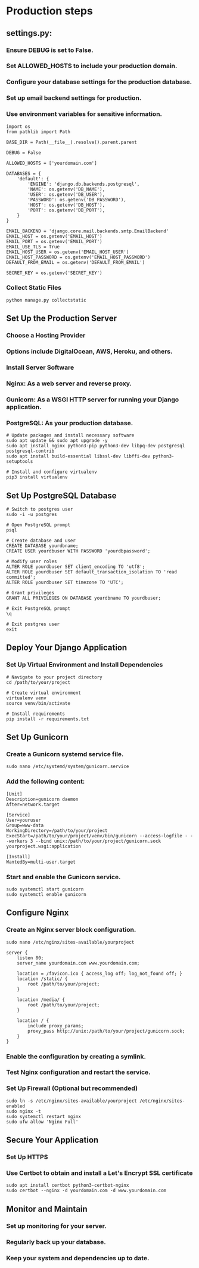 # Production steps
## settings.py:
### Ensure DEBUG is set to False.
### Set ALLOWED_HOSTS to include your production domain.
### Configure your database settings for the production database.
### Set up email backend settings for production.
### Use environment variables for sensitive information.
```
import os
from pathlib import Path

BASE_DIR = Path(__file__).resolve().parent.parent

DEBUG = False

ALLOWED_HOSTS = ['yourdomain.com']

DATABASES = {
    'default': {
        'ENGINE': 'django.db.backends.postgresql',
        'NAME': os.getenv('DB_NAME'),
        'USER': os.getenv('DB_USER'),
        'PASSWORD': os.getenv('DB_PASSWORD'),
        'HOST': os.getenv('DB_HOST'),
        'PORT': os.getenv('DB_PORT'),
    }
}

EMAIL_BACKEND = 'django.core.mail.backends.smtp.EmailBackend'
EMAIL_HOST = os.getenv('EMAIL_HOST')
EMAIL_PORT = os.getenv('EMAIL_PORT')
EMAIL_USE_TLS = True
EMAIL_HOST_USER = os.getenv('EMAIL_HOST_USER')
EMAIL_HOST_PASSWORD = os.getenv('EMAIL_HOST_PASSWORD')
DEFAULT_FROM_EMAIL = os.getenv('DEFAULT_FROM_EMAIL')

SECRET_KEY = os.getenv('SECRET_KEY')
```
### Collect Static Files
```
python manage.py collectstatic
```
## Set Up the Production Server
### Choose a Hosting Provider
### Options include DigitalOcean, AWS, Heroku, and others.
### Install Server Software
### Nginx: As a web server and reverse proxy.
### Gunicorn: As a WSGI HTTP server for running your Django application.
### PostgreSQL: As your production database.
```
# Update packages and install necessary software
sudo apt update && sudo apt upgrade -y
sudo apt install nginx python3-pip python3-dev libpq-dev postgresql postgresql-contrib
sudo apt install build-essential libssl-dev libffi-dev python3-setuptools

# Install and configure virtualenv
pip3 install virtualenv
```
## Set Up PostgreSQL Database
```
# Switch to postgres user
sudo -i -u postgres

# Open PostgreSQL prompt
psql

# Create database and user
CREATE DATABASE yourdbname;
CREATE USER yourdbuser WITH PASSWORD 'yourdbpassword';

# Modify user roles
ALTER ROLE yourdbuser SET client_encoding TO 'utf8';
ALTER ROLE yourdbuser SET default_transaction_isolation TO 'read committed';
ALTER ROLE yourdbuser SET timezone TO 'UTC';

# Grant privileges
GRANT ALL PRIVILEGES ON DATABASE yourdbname TO yourdbuser;

# Exit PostgreSQL prompt
\q

# Exit postgres user
exit
```
## Deploy Your Django Application
### Set Up Virtual Environment and Install Dependencies

```
# Navigate to your project directory
cd /path/to/your/project

# Create virtual environment
virtualenv venv
source venv/bin/activate

# Install requirements
pip install -r requirements.txt
```
## Set Up Gunicorn
### Create a Gunicorn systemd service file.
```
sudo nano /etc/systemd/system/gunicorn.service
```
### Add the following content:
```
[Unit]
Description=gunicorn daemon
After=network.target

[Service]
User=youruser
Group=www-data
WorkingDirectory=/path/to/your/project
ExecStart=/path/to/your/project/venv/bin/gunicorn --access-logfile - --workers 3 --bind unix:/path/to/your/project/gunicorn.sock yourproject.wsgi:application

[Install]
WantedBy=multi-user.target
```
### Start and enable the Gunicorn service.
```
sudo systemctl start gunicorn
sudo systemctl enable gunicorn
```
## Configure Nginx
### Create an Nginx server block configuration.
```
sudo nano /etc/nginx/sites-available/yourproject

server {
    listen 80;
    server_name yourdomain.com www.yourdomain.com;

    location = /favicon.ico { access_log off; log_not_found off; }
    location /static/ {
        root /path/to/your/project;
    }

    location /media/ {
        root /path/to/your/project;
    }

    location / {
        include proxy_params;
        proxy_pass http://unix:/path/to/your/project/gunicorn.sock;
    }
}
```
### Enable the configuration by creating a symlink.
### Test Nginx configuration and restart the service.
### Set Up Firewall (Optional but recommended)

```
sudo ln -s /etc/nginx/sites-available/yourproject /etc/nginx/sites-enabled
sudo nginx -t
sudo systemctl restart nginx
sudo ufw allow 'Nginx Full'
```

## Secure Your Application
### Set Up HTTPS
### Use Certbot to obtain and install a Let's Encrypt SSL certificate

```
sudo apt install certbot python3-certbot-nginx
sudo certbot --nginx -d yourdomain.com -d www.yourdomain.com
```

## Monitor and Maintain
### Set up monitoring for your server.
### Regularly back up your database.
### Keep your system and dependencies up to date.


